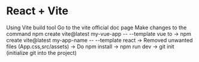 # React + Vite

Using Vite build tool
Go to the vite official doc page
Make changes to the command 
npm create vite@latest my-vue-app -- --template vue
to 
-> npm create vite@latest my-app-name -- --template react
-> Removed unwanted files (App.css,src/assets)
-> Do npm install
-> npm run dev
-> git init (initialize git into the project)
